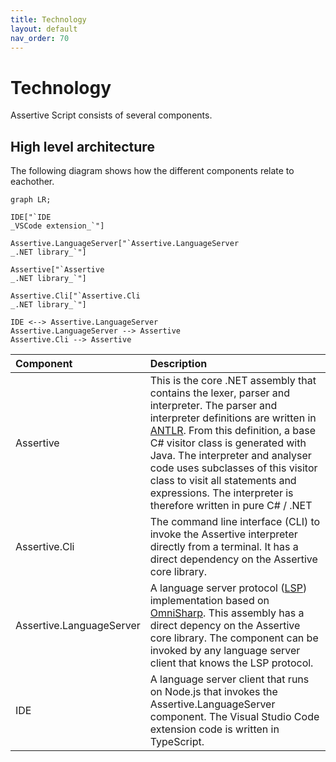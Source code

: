 ```yaml
---
title: Technology
layout: default
nav_order: 70
---
```

# Technology
Assertive Script consists of several components.

## High level architecture
The following diagram shows how the different components relate to eachother.
```mermaid
graph LR;

IDE["`IDE
_VSCode extension_`"]

Assertive.LanguageServer["`Assertive.LanguageServer
_.NET library_`"]

Assertive["`Assertive
_.NET library_`"]

Assertive.Cli["`Assertive.Cli
_.NET library_`"]

IDE <--> Assertive.LanguageServer
Assertive.LanguageServer --> Assertive
Assertive.Cli --> Assertive
```

| Component        | Description          | 
|:-------------|:------------------|
| Assertive           | This is the core .NET assembly that contains the lexer, parser and interpreter. The parser and interpreter definitions are written in [ANTLR](https://www.antlr.org/). From this definition, a base C# visitor class is generated with Java. The interpreter and analyser code uses subclasses of this visitor class to visit all statements and expressions. The interpreter is therefore written in pure C# / .NET | 
| Assertive.Cli           | The command line interface (CLI) to invoke the Assertive interpreter directly from a terminal. It has a direct dependency on the Assertive core library.  | 
| Assertive.LanguageServer | A language server protocol ([LSP](https://microsoft.github.io/language-server-protocol/)) implementation based on [OmniSharp](https://github.com/OmniSharp/csharp-language-server-protocol). This assembly has a direct depency on the Assertive core library. The component can be invoked by any language server client that knows the LSP protocol.|
| IDE           | A language server client that runs on Node.js that invokes the Assertive.LanguageServer component. The Visual Studio Code extension code is written in TypeScript.   | 



